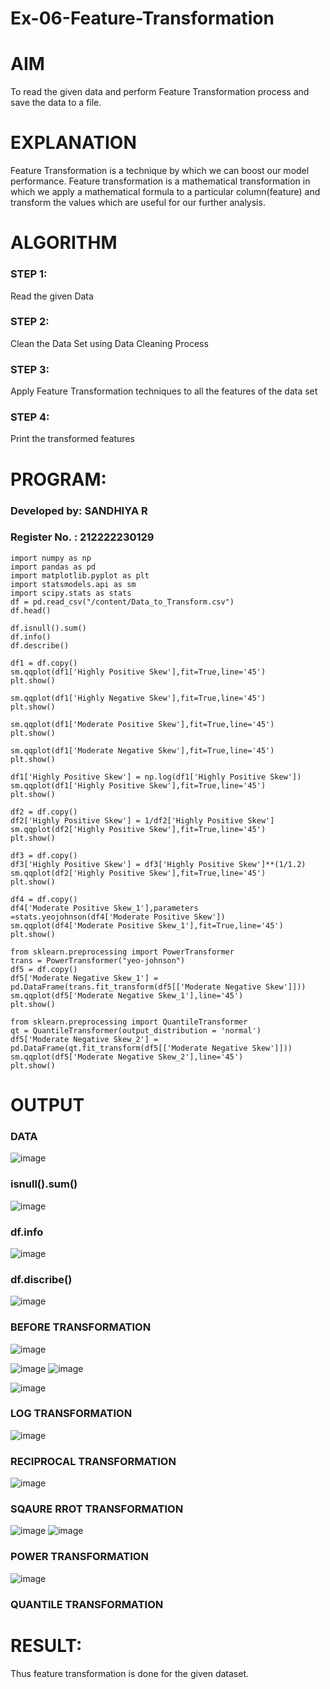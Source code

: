 # Ex-06-Feature-Transformation
# AIM
To read the given data and perform Feature Transformation process and save the data to a file.

# EXPLANATION
Feature Transformation is a technique by which we can boost our model performance. Feature transformation is a mathematical transformation in which we apply a mathematical formula to a particular column(feature) and transform the values which are useful for our further analysis.

# ALGORITHM
### STEP 1:
Read the given Data

### STEP 2:
Clean the Data Set using Data Cleaning Process

### STEP 3:
Apply Feature Transformation techniques to all the features of the data set

### STEP 4:
Print the transformed features

# PROGRAM:

### Developed by: SANDHIYA R
### Register No. : 212222230129
```
import numpy as np
import pandas as pd
import matplotlib.pyplot as plt
import statsmodels.api as sm
import scipy.stats as stats
df = pd.read_csv("/content/Data_to_Transform.csv")
df.head()

df.isnull().sum()
df.info()
df.describe()

df1 = df.copy()
sm.qqplot(df1['Highly Positive Skew'],fit=True,line='45')
plt.show()

sm.qqplot(df1['Highly Negative Skew'],fit=True,line='45')
plt.show()

sm.qqplot(df1['Moderate Positive Skew'],fit=True,line='45')
plt.show()

sm.qqplot(df1['Moderate Negative Skew'],fit=True,line='45')
plt.show()

df1['Highly Positive Skew'] = np.log(df1['Highly Positive Skew'])
sm.qqplot(df1['Highly Positive Skew'],fit=True,line='45')
plt.show()

df2 = df.copy()
df2['Highly Positive Skew'] = 1/df2['Highly Positive Skew']
sm.qqplot(df2['Highly Positive Skew'],fit=True,line='45')
plt.show()

df3 = df.copy()
df3['Highly Positive Skew'] = df3['Highly Positive Skew']**(1/1.2)
sm.qqplot(df2['Highly Positive Skew'],fit=True,line='45')
plt.show()

df4 = df.copy()
df4['Moderate Positive Skew_1'],parameters =stats.yeojohnson(df4['Moderate Positive Skew'])
sm.qqplot(df4['Moderate Positive Skew_1'],fit=True,line='45')
plt.show()

from sklearn.preprocessing import PowerTransformer 
trans = PowerTransformer("yeo-johnson")
df5 = df.copy()
df5['Moderate Negative Skew_1'] = pd.DataFrame(trans.fit_transform(df5[['Moderate Negative Skew']]))
sm.qqplot(df5['Moderate Negative Skew_1'],line='45')
plt.show()

from sklearn.preprocessing import QuantileTransformer
qt = QuantileTransformer(output_distribution = 'normal')
df5['Moderate Negative Skew_2'] = pd.DataFrame(qt.fit_transform(df5[['Moderate Negative Skew']]))
sm.qqplot(df5['Moderate Negative Skew_2'],line='45')
plt.show()
```
# OUTPUT
### DATA
![image](https://user-images.githubusercontent.com/113497571/236632703-3ef0416d-ebca-43cf-b9dc-38905856e854.png)
### isnull().sum()
![image](https://user-images.githubusercontent.com/113497571/236632771-d18240dd-30ce-49ca-ac98-50bb41927129.png)
### df.info
![image](https://user-images.githubusercontent.com/113497571/236632795-d99f57e5-7f43-4a70-8c18-b09f2db889cd.png)
### df.discribe()
![image](https://user-images.githubusercontent.com/113497571/236632815-d6f17a5b-bc76-4984-9c3e-5833d264c14f.png)
### BEFORE TRANSFORMATION
![image](https://user-images.githubusercontent.com/113497571/236632842-d7801a82-76d5-4563-ac69-fcaf3e768e76.png)

![image](https://user-images.githubusercontent.com/113497571/236632847-9b7e828f-7360-4f9a-8097-5e821412d25b.png)
![image](https://user-images.githubusercontent.com/113497571/236632853-4ee1cb00-3548-4ccd-9ec8-a081c83ea587.png)

![image](https://user-images.githubusercontent.com/113497571/236632863-b3cc38ae-91ee-42d9-b938-3ab866c6a248.png)
### LOG TRANSFORMATION
![image](https://user-images.githubusercontent.com/113497571/236632884-4c9273d9-f19f-4ed6-8f4b-206db0b55f44.png)
### RECIPROCAL TRANSFORMATION
![image](https://user-images.githubusercontent.com/113497571/236632901-3c2049d6-e11f-459d-bb33-4f79e523db65.png)
### SQAURE RROT TRANSFORMATION
![image](https://user-images.githubusercontent.com/113497571/236632925-651760e0-3bb0-4d11-9ea6-c242abe72787.png)
![image](https://user-images.githubusercontent.com/113497571/236632929-19fa0474-9005-46ef-acba-df5146fce38c.png)
### POWER TRANSFORMATION
![image](https://user-images.githubusercontent.com/113497571/236632940-59079ffe-e36c-49f5-b0cb-47ec5bc6c7d4.png)
### QUANTILE TRANSFORMATION
# RESULT:
Thus feature transformation is done for the given dataset.
